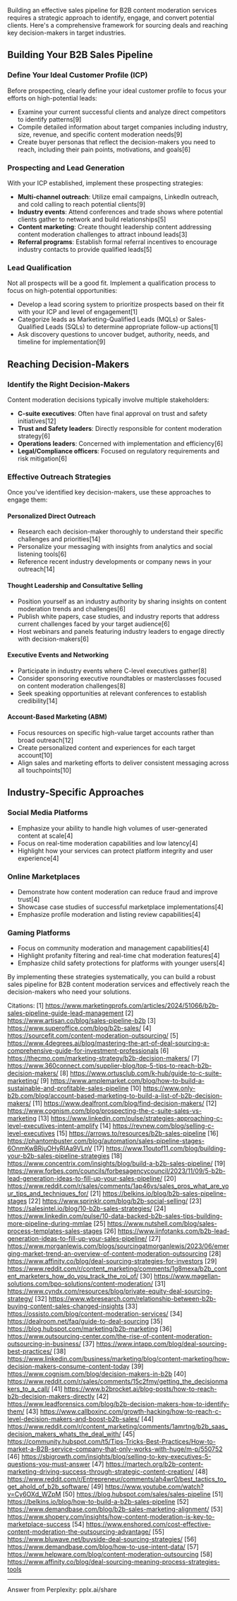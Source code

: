 Building an effective sales pipeline for B2B content moderation services requires a strategic approach to identify, engage, and convert potential clients. Here's a comprehensive framework for sourcing deals and reaching key decision-makers in target industries.

## Building Your B2B Sales Pipeline

### Define Your Ideal Customer Profile (ICP)

Before prospecting, clearly define your ideal customer profile to focus your efforts on high-potential leads:

- Examine your current successful clients and analyze direct competitors to identify patterns[9]
- Compile detailed information about target companies including industry, size, revenue, and specific content moderation needs[9]
- Create buyer personas that reflect the decision-makers you need to reach, including their pain points, motivations, and goals[6]

### Prospecting and Lead Generation

With your ICP established, implement these prospecting strategies:

- **Multi-channel outreach**: Utilize email campaigns, LinkedIn outreach, and cold calling to reach potential clients[9]
- **Industry events**: Attend conferences and trade shows where potential clients gather to network and build relationships[5]
- **Content marketing**: Create thought leadership content addressing content moderation challenges to attract inbound leads[3]
- **Referral programs**: Establish formal referral incentives to encourage industry contacts to provide qualified leads[5]

### Lead Qualification

Not all prospects will be a good fit. Implement a qualification process to focus on high-potential opportunities:

- Develop a lead scoring system to prioritize prospects based on their fit with your ICP and level of engagement[1]
- Categorize leads as Marketing-Qualified Leads (MQLs) or Sales-Qualified Leads (SQLs) to determine appropriate follow-up actions[1]
- Ask discovery questions to uncover budget, authority, needs, and timeline for implementation[9]

## Reaching Decision-Makers

### Identify the Right Decision-Makers

Content moderation decisions typically involve multiple stakeholders:

- **C-suite executives**: Often have final approval on trust and safety initiatives[12]
- **Trust and Safety leaders**: Directly responsible for content moderation strategy[6]
- **Operations leaders**: Concerned with implementation and efficiency[6]
- **Legal/Compliance officers**: Focused on regulatory requirements and risk mitigation[6]

### Effective Outreach Strategies

Once you've identified key decision-makers, use these approaches to engage them:

#### Personalized Direct Outreach

- Research each decision-maker thoroughly to understand their specific challenges and priorities[14]
- Personalize your messaging with insights from analytics and social listening tools[6]
- Reference recent industry developments or company news in your outreach[14]

#### Thought Leadership and Consultative Selling

- Position yourself as an industry authority by sharing insights on content moderation trends and challenges[6]
- Publish white papers, case studies, and industry reports that address current challenges faced by your target audience[6]
- Host webinars and panels featuring industry leaders to engage directly with decision-makers[6]

#### Executive Events and Networking

- Participate in industry events where C-level executives gather[8]
- Consider sponsoring executive roundtables or masterclasses focused on content moderation challenges[8]
- Seek speaking opportunities at relevant conferences to establish credibility[14]

#### Account-Based Marketing (ABM)

- Focus resources on specific high-value target accounts rather than broad outreach[12]
- Create personalized content and experiences for each target account[10]
- Align sales and marketing efforts to deliver consistent messaging across all touchpoints[10]

## Industry-Specific Approaches

### Social Media Platforms

- Emphasize your ability to handle high volumes of user-generated content at scale[4]
- Focus on real-time moderation capabilities and low latency[4]
- Highlight how your services can protect platform integrity and user experience[4]

### Online Marketplaces

- Demonstrate how content moderation can reduce fraud and improve trust[4]
- Showcase case studies of successful marketplace implementations[4]
- Emphasize profile moderation and listing review capabilities[4]

### Gaming Platforms

- Focus on community moderation and management capabilities[4]
- Highlight profanity filtering and real-time chat moderation features[4]
- Emphasize child safety protections for platforms with younger users[4]

By implementing these strategies systematically, you can build a robust sales pipeline for B2B content moderation services and effectively reach the decision-makers who need your solutions.

Citations:
[1] https://www.marketingprofs.com/articles/2024/51066/b2b-sales-pipeline-guide-lead-management
[2] https://www.artisan.co/blog/sales-pipeline-b2b
[3] https://www.superoffice.com/blog/b2b-sales/
[4] https://sourcefit.com/content-moderation-outsourcing/
[5] https://www.4degrees.ai/blog/mastering-the-art-of-deal-sourcing-a-comprehensive-guide-for-investment-professionals
[6] https://thecmo.com/marketing-strategy/b2b-decision-makers/
[7] https://www.360connect.com/supplier-blog/top-5-tips-to-reach-b2b-decision-makers/
[8] https://www.ortusclub.com/k-hub/guide-to-c-suite-marketing/
[9] https://www.amplemarket.com/blog/how-to-build-a-sustainable-and-profitable-sales-pipeline
[10] https://www.only-b2b.com/blog/account-based-marketing-to-build-a-list-of-b2b-decision-makers/
[11] https://www.dealfront.com/blog/find-decision-makers/
[12] https://www.cognism.com/blog/prospecting-the-c-suite-sales-vs-marketing
[13] https://www.linkedin.com/pulse/strategies-approaching-c-level-executives-intent-amplify
[14] https://revnew.com/blog/selling-c-level-executives
[15] https://arrows.to/resources/b2b-sales-pipeline
[16] https://phantombuster.com/blog/automation/sales-pipeline-stages-6OnmKwBRjuOHyRlAa9VLnV
[17] https://www.11outof11.com/blog/building-your-b2b-sales-pipeline-strategies
[18] https://www.concentrix.com/insights/blog/build-a-b2b-sales-pipeline/
[19] https://www.forbes.com/councils/forbesagencycouncil/2023/11/09/5-b2b-lead-generation-ideas-to-fill-up-your-sales-pipeline/
[20] https://www.reddit.com/r/sales/comments/1ap46vs/sales_pros_what_are_your_tips_and_techniques_for/
[21] https://belkins.io/blog/b2b-sales-pipeline-stages
[22] https://www.sprinklr.com/blog/b2b-social-selling/
[23] https://salesintel.io/blog/10-b2b-sales-strategies/
[24] https://www.linkedin.com/pulse/10-data-backed-b2b-sales-tips-building-more-pipeline-during-mmlae
[25] https://www.nutshell.com/blog/sales-process-templates-sales-stages
[26] https://www.iinfotanks.com/b2b-lead-generation-ideas-to-fill-up-your-sales-pipeline/
[27] https://www.morganlewis.com/blogs/sourcingatmorganlewis/2023/06/emerging-market-trend-an-overview-of-content-moderation-outsourcing
[28] https://www.affinity.co/blog/deal-sourcing-strategies-for-investors
[29] https://www.reddit.com/r/content_marketing/comments/1g8mexa/b2b_content_marketers_how_do_you_track_the_roi_of/
[30] https://www.magellan-solutions.com/bpo-solutions/content-moderation/
[31] https://www.cyndx.com/resources/blog/private-equity-deal-sourcing-strategy/
[32] https://www.wbresearch.com/relationship-between-b2b-buying-content-sales-changed-insights
[33] https://ossisto.com/blog/content-moderation-services/
[34] https://dealroom.net/faq/guide-to-deal-sourcing
[35] https://blog.hubspot.com/marketing/b2b-marketing
[36] https://www.outsourcing-center.com/the-rise-of-content-moderation-outsourcing-in-business/
[37] https://www.intapp.com/blog/deal-sourcing-best-practices/
[38] https://www.linkedin.com/business/marketing/blog/content-marketing/how-decision-makers-consume-content-today
[39] https://www.cognism.com/blog/decision-makers-in-b2b
[40] https://www.reddit.com/r/sales/comments/15c2fmy/getting_the_decisionmakers_to_a_call/
[41] https://www.b2brocket.ai/blog-posts/how-to-reach-b2b-decision-makers-directly
[42] https://www.leadforensics.com/blog/b2b-decision-makers-how-to-identify-them/
[43] https://www.callboxinc.com/growth-hacking/how-to-reach-c-level-decision-makers-and-boost-b2b-sales/
[44] https://www.reddit.com/r/content_marketing/comments/1amrtng/b2b_saas_decision_makers_whats_the_deal_with/
[45] https://community.hubspot.com/t5/Tips-Tricks-Best-Practices/How-to-market-a-B2B-service-company-that-only-works-with-huge/m-p/550752
[46] https://sbigrowth.com/insights/blog/selling-to-key-executives-5-questions-you-must-answer
[47] https://martech.org/b2b-content-marketing-driving-success-through-strategic-content-creation/
[48] https://www.reddit.com/r/Entrepreneur/comments/ah4wr0/best_tactics_to_get_ahold_of_b2b_software/
[49] https://www.youtube.com/watch?v=Cy6OXd_WZpM
[50] https://blog.hubspot.com/sales/sales-pipeline
[51] https://belkins.io/blog/how-to-build-a-b2b-sales-pipeline
[52] https://www.demandbase.com/blog/b2b-sales-marketing-alignment/
[53] https://www.shopery.com/insights/how-content-moderation-is-key-to-marketplace-success
[54] https://www.enshored.com/cost-effective-content-moderation-the-outsourcing-advantage/
[55] https://www.bluwave.net/buyside-deal-sourcing-strategies/
[56] https://www.demandbase.com/blog/how-to-use-intent-data/
[57] https://www.helpware.com/blog/content-moderation-outsourcing
[58] https://www.affinity.co/blog/deal-sourcing-meaning-process-strategies-tools

---
Answer from Perplexity: pplx.ai/share

